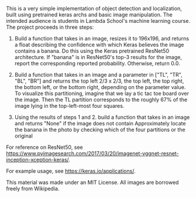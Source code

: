 This is a very simple implementation of object detection and localization, built using pretrained keras archs and basic image manipulation. The intended audience is students in Lambda School's machine learning course. The project proceeds in three steps:

1. Build a function that takes in an image, resizes it to 196x196, and returns a float describing the confidence with which Keras believes the image contains a banana. Do this using the Keras pretrained ResNet50 architecture. If "banana" is in ResNet50's top-3 results for the image, report the corresponding reported probability. Otherwise, return 0.0.

2. Build a function that takes in an image and a parameter in ["TL", "TR", "BL", "BR"] and returns the top left 2/3 x 2/3, the top left, the top right, the bottom left, or the bottom right, depending on the parameter value. To visualize this partitioning, imagine that we lay a tic tac toe board over the image. Then the TL partition corresponds to the roughly 67% of the image lying in the top-left-most four squares.

3. Using the results of steps 1 and 2. build a function that takes in an image and returns "None" if the image does not contain Approximately locate the banana in the photo by checking which of the four partitions or the original 


For reference on ResNet50, see https://www.pyimagesearch.com/2017/03/20/imagenet-vggnet-resnet-inception-xception-keras/. 

For example usage, see https://keras.io/applications/.

This material was made under an MIT License. All images are borrowed freely from Wikipedia.